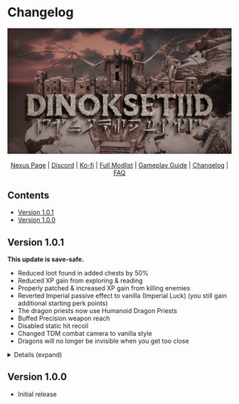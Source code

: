 # Changelog

![Banner](https://raw.githubusercontent.com/Geborgen/dinoksetiid/main/.github/DinoksetiidBanner.png)

<p align="center">
  <a href="https://www.nexusmods.com/skyrimspecialedition/mods/126732">Nexus Page</a> |
  <a href="https://discord.com/invite/9cRs3KPyuW">Discord</a> |
  <a href="https://ko-fi.com/geborgen">Ko-fi</a> |
  <a href="https://loadorderlibrary.com/lists/dinoksetiid">Full Modlist</a> |
  <a href="https://github.com/Geborgen/dinoksetiid/blob/main/GAMEPLAYGUIDE.md">Gameplay Guide</a> |
  <a href="https://github.com/Geborgen/dinoksetiid/blob/main/CHANGELOG.md">Changelog</a> |
  <a href="https://github.com/Geborgen/dinoksetiid/blob/main/FAQ.md">FAQ</a>
</p>

## Contents
- [Version 1.0.1](#version-101)
- [Version 1.0.0](#version-100)

## Version 1.0.1

**This update is save-safe.**

- Reduced loot found in added chests by 50%
- Reduced XP gain from exploring & reading
- Properly patched & increased XP gain from killing enemies
- Reverted Imperial passive effect to vanilla (Imperial Luck) (you still gain additional starting perk points)
- The dragon priests now use Humanoid Dragon Priests
- Buffed Precision weapon reach
- Disabled static hit recoil
- Changed TDM combat camera to vanilla style
- Dragons will no longer be invisible when you get too close

<details><summary>Details (expand)</summary>

### Updated
- Riposte - Parry SFX

### Added
- Simonrim Skillrate Alternative
- Shattered Skyrim - World Eater - Humanoid Dragon Priests

</details>

## Version 1.0.0

- Initial release
